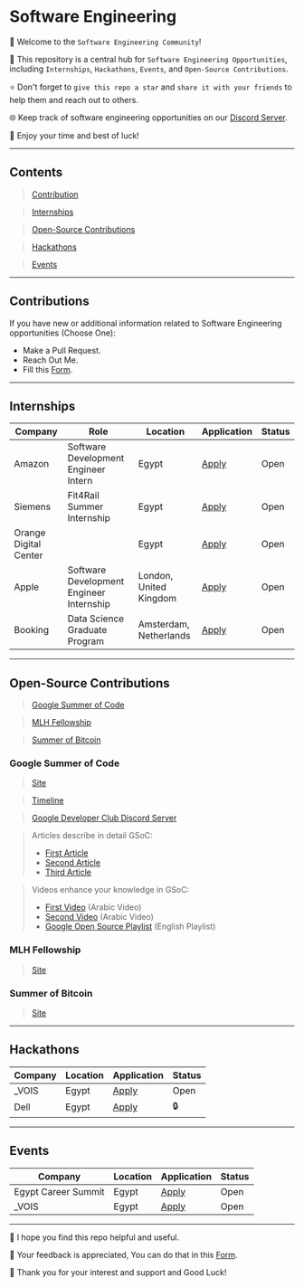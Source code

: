 # Software Engineering

👋 Welcome to the `Software Engineering Community`!

🚀 This repository is a central hub for `Software Engineering Opportunities`, including `Internships`, `Hackathons`, `Events`, and `Open-Source Contributions`. 

⭐ Don't forget to `give this repo a star` and `share it with your friends` to help them and reach out to others.

🌐 Keep track of software engineering opportunities on our [Discord Server](https://discord.gg/rSBweVR2Uc). 

🎉 Enjoy your time and best of luck!

---
## Contents
> [Contribution](#contributions)

> [Internships](#internships)

> [Open-Source Contributions](#open-source-contributions)

> [Hackathons](#hackathons)

> [Events](#events)

---
## Contributions
 If you have new or additional information related to Software Engineering opportunities (Choose One):
- Make a Pull Request.
- Reach Out Me.
- Fill this [Form](https://forms.gle/n5LJFWaJtKpeHQFD8).

---
## Internships
| Company | Role | Location | Application | Status      |
| ------- | ---- | -------- | ------------| ----------- |
| Amazon | Software Development Engineer Intern | Egypt | [Apply](https://www.amazon.jobs/en/jobs/2512608/2024-software-dev-engineer-intern) | Open |
| Siemens | Fit4Rail Summer Internship | Egypt | [Apply](https://jobs.siemens.com/careers/job/563156118137982?hl=en&sourceType=PREMIUM_POST_SITE&domain=siemens.com) | Open |
| Orange Digital Center | | Egypt | [Apply](https://docs.google.com/forms/d/e/1FAIpQLScCPkMSvfgKMCBJCfZXFMU48Rt08RoFBkoBuuN87zkotM96sA/formResponse) | Open |
| Apple | Software Development Engineer Internship | London, United Kingdom | [Apply](https://jobs.apple.com/en-us/details/200538893/apple-pay-software-development-engineer-internship) | Open |
| Booking | Data Science Graduate Program | Amsterdam, Netherlands | [Apply](https://jobs.booking.com/careers/job?domain=booking.com&pid=562949959919203&query=junior%20software%20engineer%20II%20graduate&domain=booking.com&sort_by=relevance&job_index=1) | Open |

---
## Open-Source Contributions
> [Google Summer of Code](#gsoc)

> [MLH Fellowship](#mlh-fellowship)

> [Summer of Bitcoin](#summer-of-bitcoin)

### Google Summer of Code
> [Site](https://summerofcode.withgoogle.com/)

> [Timeline](https://developers.google.com/open-source/gsoc/timeline)

> [Google Developer Club Discord Server](http://discord.gg/google-dev-community)

> Articles describe in detail GSoC:
>- [First Article](https://xuser5000.hashnode.dev/why-google-summer-of-code-is-a-golden-opportunity#heading-very-important)
>- [Second Article](https://docs.google.com/presentation/d/1tZj7K2IS_hhItJQdUZaaer8JAOiYDdcy39J_OmYl7mU/edit#slide=id.g2b05e8be640_0_635)
>- [Third Article](https://docs.google.com/presentation/d/1tZj7K2IS_hhItJQdUZaaer8JAOiYDdcy39J_OmYl7mU/edit?usp=sharing)

> Videos enhance your knowledge in GSoC:
>- [First Video](https://youtu.be/zsXe-T-bV5U?si=qK1vImdINWXTr4qC) (Arabic Video)
>- [Second Video](https://youtu.be/WKFAwImEo1c?si=V9lBEXojaiz65HnG) (Arabic Video)
>- [Google Open Source Playlist](https://www.youtube.com/playlist?list=PLxNYxgaZ8Rsd2o1eD02_TGkE5Iu-jXi1K) (English Playlist)

### MLH Fellowship
> [Site](https://fellowship.mlh.io/)

### Summer of Bitcoin
> [Site](https://www.summerofbitcoin.org/)


---
## Hackathons
| Company | Location | Application | Status |
| ------- | -------- | ------------| ------ |
| _VOIS | Egypt | [Apply](https://hackathon.tvois.vodafone.com/) | Open |
| Dell | Egypt | [Apply](https://www.dell.com/en-eg/dt/microsites/hacktrick.htm?fbclid=IwAR3EMf_NzUWjTB7UYsSltR-c81TPztrGb8BNQKyv2lwLVcStc4ISI2xUH0s#collapse&tab0=1&#last) | 🔒 |

---
## Events
| Company | Location | Application | Status |
| ------- | -------- | ------------| ------ |
| Egypt Career Summit | Egypt | [Apply](https://web.facebook.com/events/358783140062435/?acontext=%7B"event_action_history"%3A[]%7D) | Open |
| _VOIS | Egypt | [Apply](https://www.linkedin.com/posts/sandra-william-8b147a68_fill-vois-customer-care-virtual-career-activity-7165624285430988801-oBTk?utm_source=share&utm_medium=member_desktop) | Open |

---
🙏 I hope you find this repo helpful and useful.

📄 Your feedback is appreciated, You can do that in this [Form](https://forms.gle/BpCSdEoUTnncZjZUA).  

🤍 Thank you for your interest and support and Good Luck!
